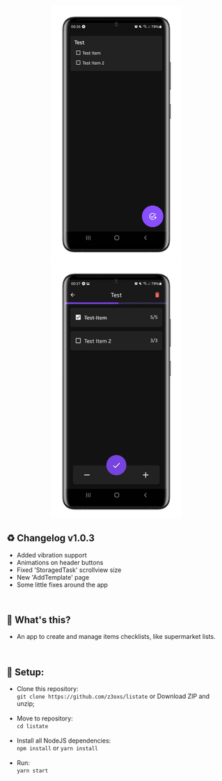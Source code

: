 <div align="center">
    <img src="./images/mockup_1.png" width="300" />
    <img src="./images/mockup_2.png" width="300" />
</div>

## ♻️ Changelog v1.0.3
- Added vibration support
- Animations on header buttons
- Fixed 'StoragedTask' scrollview size
- New 'AddTemplate' page
- Some little fixes around the app

&nbsp;
## 🤔 What's this?
- An app to create and manage items checklists, like supermarket lists.

&nbsp;
## 🔧 Setup:
- Clone this repository:<br>
`git clone https://github.com/z3oxs/listate` or Download ZIP and unzip;<br><br>
- Move to repository:<br>
`cd listate`<br><br>
- Install all NodeJS dependencies:<br>
`npm install` or `yarn install`<br><br>
- Run:<br>
`yarn start`<br>

